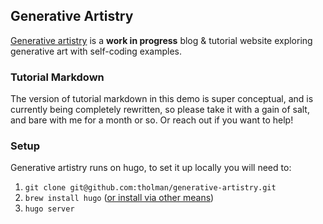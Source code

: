 ## Generative Artistry

[Generative artistry](https://generativeartistry.com) is a **work in progress** blog & tutorial website exploring generative art with self-coding examples. 

### Tutorial Markdown

The version of tutorial markdown in this demo is super conceptual, and is currently being completely rewritten, so please take it with a gain of salt, and bare with me for a month or so. Or reach out if you want to help!

### Setup
Generative artistry runs on hugo, to set it up locally you will need to:
1. `git clone git@github.com:tholman/generative-artistry.git`
1. `brew install hugo` ([or install via other means](https://gohugo.io/getting-started/installing/))
1. `hugo server`
